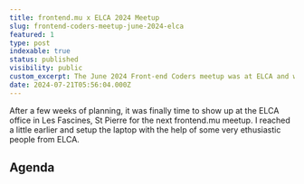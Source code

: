 ```yaml
---
title: frontend.mu x ELCA 2024 Meetup
slug: frontend-coders-meetup-june-2024-elca
featured: 1
type: post
indexable: true
status: published
visibility: public
custom_excerpt: The June 2024 Front-end Coders meetup was at ELCA and we discussed CSS, iOS, React State Management and Frontend Frameworks.
date: 2024-07-21T05:56:04.000Z
---
```


After a few weeks of planning, it was finally time to show up at the ELCA office in Les Fascines, St Pierre for the next frontend.mu meetup.
I reached a little earlier and setup the laptop with the help of some very ethusiastic people from ELCA.

## Agenda


